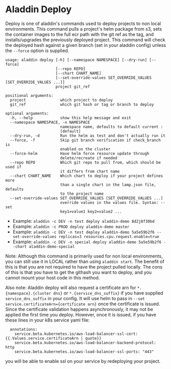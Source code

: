 # Aladdin Deploy
Deploy is one of aladdin's commands used to deploy projects to non local environments. This command pulls a project's helm package from s3, sets the container images to the full ecr path with the git ref as the tag, and installs/upgrades the previously deployed project. This command will check the deployed hash against a given branch (set in your aladdin config) unless the `--force` option is supplied.
```
usage: aladdin deploy [-h] [--namespace NAMESPACE] [--dry-run] [--force]
                      [--repo REPO]
                      [--chart CHART_NAME]
                      [--set-override-values SET_OVERRIDE_VALUES [SET_OVERRIDE_VALUES ...]]
                      project git_ref

positional arguments:
  project               which project to deploy
  git_ref               which git hash or tag or branch to deploy

optional arguments:
  -h, --help            show this help message and exit
  --namespace NAMESPACE, -n NAMESPACE
                        namespace name, defaults to default current :
                        [default]
  --dry-run, -d         Run the helm as test and don't actually run it
  --force, -f           Skip git branch verification if check_branch is
                        enabled on the cluster
  --force-helm          Have helm force resource update through
                        delete/recreate if needed
  --repo REPO           Which git repo to pull from, which should be used if
                        it differs from chart name
  --chart CHART_NAME    Which chart to deploy if your project defines more
                        than a single chart in the lamp.json file, defaults
                        to the project name
  --set-override-values SET_OVERRIDE_VALUES [SET_OVERRIDE_VALUES ...]
                        override values in the values file. Syntax: --set
                        key1=value1 key2=value2 ...
```
- Example: `aladdin -c DEV -n test deploy aladdin-demo 8d2j8f30bd`
- Example: `aladdin -c PROD deploy aladdin-demo master`
- Example: `aladdin -c DEV -n test deploy aladdin-demo 5a5e59b2f6 --set-override-values replicas=3 resources.cpu.request.enable=true`
- Example: `aladdin -c DEV -n special deploy aladdin-demo 5a5e59b2f6 --chart aladdin-demo-special`

Note: Although this command is primarily used for non local environments, you can still use it in LOCAL rather than using `aladdin start`. The benefit of this is that you are not required to have the project pulled locally. The cons of this is that you have to get the githash you want to deploy, and you cannot mount your host code in this method.

Also note: Aladdin deploy will also request a certificate arn for `*.{namespace}.{cluster dns}` or `*.{service_dns_suffix}` if you have supplied `service_dns_suffix` in your config. It will use helm to pass in `--set service.certificateArn={certificate arn}` once the certificate is issued. Since the certificate validation happens asynchronously, it may not be applied the first time you deploy. However, once it is issued, if you have these lines in your k8s service yaml file:
```
  annotations:
    service.beta.kubernetes.io/aws-load-balancer-ssl-cert: {{.Values.service.certificateArn | quote}}
    service.beta.kubernetes.io/aws-load-balancer-backend-protocol: http
    service.beta.kubernetes.io/aws-load-balancer-ssl-ports: "443"
```
you will be able to enable ssl on your service by redeploying your project.
